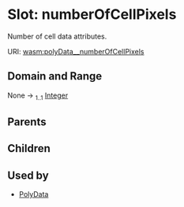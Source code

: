 
# Slot: numberOfCellPixels


Number of cell data attributes.

URI: [wasm:polyData__numberOfCellPixels](https://w3id.org/itk/wasmpolyData__numberOfCellPixels)


## Domain and Range

None &#8594;  <sub>1..1</sub> [Integer](types/Integer.md)

## Parents


## Children


## Used by

 * [PolyData](PolyData.md)
